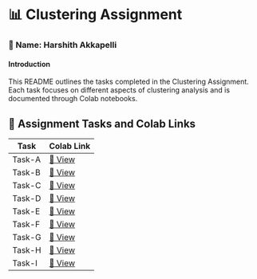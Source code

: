 # 📊 Clustering Assignment

### 📝 Name: Harshith Akkapelli

#### Introduction
This README outlines the tasks completed in the Clustering Assignment. Each task focuses on different aspects of clustering analysis and is documented through Colab notebooks.

## 📌 Assignment Tasks and Colab Links

| Task       | Colab Link |
|------------|------------|
| Task-A     | [🔗 View](https://colab.research.google.com/drive/1VyXKAGPGaoRFHqhWLM6dFUS3W34FTc9l?usp=sharing) |
| Task-B     | [🔗 View](https://colab.research.google.com/drive/1OTyjiHdDeDAJPnOVu58vuDqfQ6HFGsEJ?usp=sharing) |
| Task-C     | [🔗 View](https://colab.research.google.com/drive/1gRRrbJhXmckUwI_vqKr4UgYQfh9GFOWG?usp=sharing) |
| Task-D     | [🔗 View](https://colab.research.google.com/drive/1ALPGaIgrumcDj8H9LMmIfcC9me_4jfWS?usp=sharing) |
| Task-E     | [🔗 View](https://colab.research.google.com/drive/1DXqFOXf4JEr19vmt1yaq3alBWKU28ylO?usp=sharing) |
| Task-F     | [🔗 View](https://colab.research.google.com/drive/1xeQ7861pft5fTN9JoFPV-gL5mnzJyjFK?usp=sharing) |
| Task-G     | [🔗 View](https://colab.research.google.com/drive/1dWyM0NvpEN3w8VpNOeXX1AauuwEh9CXR?usp=sharing) |
| Task-H     | [🔗 View](https://colab.research.google.com/drive/1qsH8baseQpHpQWrUZcFb6CBKHRTOczn_?usp=sharing) |
| Task-I     | [🔗 View](https://colab.research.google.com/drive/1bp1_utcnOuQgU1iiXmief486crb9JcNs?usp=sharing) |
